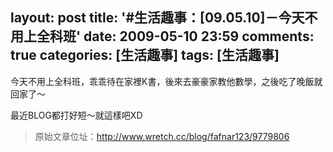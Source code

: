 layout: post
title: '#生活趣事：[09.05.10]－今天不用上全科班'
date: 2009-05-10 23:59
comments: true
categories: [生活趣事]
tags: [生活趣事]
---
今天不用上全科班，乖乖待在家裡K書，後來去豪豪家教他數學，之後吃了晚飯就回家了～

最近BLOG都打好短～就這樣吧XD

> 原始文章位址：http://www.wretch.cc/blog/fafnar123/9779806